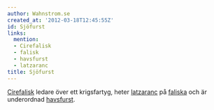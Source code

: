 ```yaml
---
author: Wahnstrom.se
created_at: '2012-03-18T12:45:55Z'
id: Sjöfurst
links:
  mention:
  - Cirefalisk
  - falisk
  - havsfurst
  - latzaranc
title: Sjöfurst
---
```


[Cirefalisk] ledare över ett krigsfartyg, heter [latzaranc] på [faliska] och är underordnad
[havsfurst].

  [Cirefalisk]: Cirefalisk
  [latzaranc]: latzaranc
  [faliska]: falisk
  [havsfurst]: havsfurst
